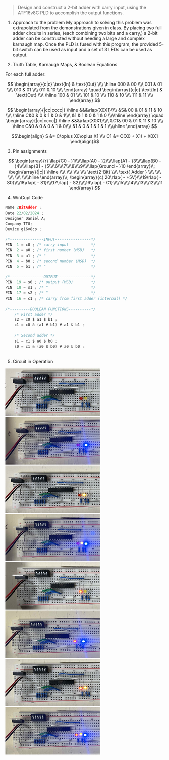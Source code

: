 > Design and construct a 2-bit adder with carry input, using the ATF16v8C PLD to accomplish the output functions.

1. Approach to the problem
My approach to solving this problem was extrapolated from the demonstrations given in class. By placing two full adder circuits in series, (each combining two bits and a carry,) a 2-bit adder can be constructed without needing a large and complex karnaugh map. Once the PLD is fused with this program, the provided 5-bit switch can be used as input and a set of 3 LEDs can be used as output.

2. Truth Table, Karnaugh Maps, & Boolean Equations

For each full adder:

$$
\begin{array}{c|c}
\text{In} & \text{Out} \\\\ \hline
000 & 00 \\\\
001 & 01 \\\\
010 & 01 \\\\
011 & 10 \\\\
\end{array} \quad
\begin{array}{c|c}
\text{In} & \text{Out} \\\\ \hline
100 & 01 \\\\
101 & 10 \\\\
110 & 10 \\\\
111 & 11 \\\\
\end{array}
$$

$$
\begin{array}{|cc|cccc|}
 \hline &&&\rlap{X0X1}\\\\
 &S& 00 & 01 & 11 & 10 \\\\ \hline
 C&0 & 0 & 1 & 0 & 1\\\\
 &1 & 1 & 0 & 1 & 0 \\\\\hline
\end{array} \quad
\begin{array}{|cc|cccc|}
 \hline &&&\rlap{X0X1}\\\\
 &C1& 00 & 01 & 11 & 10 \\\\ \hline
 C&0 & 0 & 0 & 1 & 0\\\\
 &1 & 0 & 1 & 1 & 1 \\\\\hline
\end{array}
$$

$$\begin{align}
S &= C\oplus X0\oplus X1 \\\\
C1 &= C(X0 + X1) + X0X1
\end{align}$$

3. Pin assignments

$$
\begin{array}{r}
\llap{C0 - }1\\\\\llap{A0 - }2\\\\\llap{A1 - }3\\\\\llap{B0 - }4\\\\\llap{B1 - }5\\\\6\\\\7\\\\8\\\\9\\\\\llap{Ground - }10
\end{array}\\;
\begin{array}{|c|}
\hline 
\\\\ \\\\ \\\\ \\\\
\text{2-Bit} \\\\ \text{  Adder  } 
\\\\ \\\\ \\\\ \\\\
\\\\\hline
\end{array}\\;
\begin{array}{c}
20\rlap{ - +5V}\\\\19\rlap{ - S0}\\\\18\rlap{ - S1}\\\\17\rlap{ - S2}\\\\16\rlap{ - C1}\\\\15\\\\14\\\\13\\\\12\\\\11
\end{array}
$$

4. WinCupl Code
```c
Name 2BitAdder ;
Date 22/02/2024 ;
Designer Daniel A;
Company TTU;
Device g16v8cp ;

/*---------------INPUT----------------*/
PIN  1 = c0 ; /* carry input          */
PIN  2 = a0 ; /* first number (MSD)   */
PIN  3 = a1 ; /* "                    */
PIN  4 = b0 ; /* second number (MSD)  */
PIN  5 = b1 ; /* "                    */

/*---------------OUTPUT---------------*/
PIN  19 = s0 ; /* output (MSD)        */
PIN  18 = s1 ; /* "                   */
PIN  17 = s2 ; /* "                   */
PIN  16 = c1 ; /* carry from first adder (internal) */

/*---------BOOLEAN FUNCTIONS----------*/
	/* First adder */
	s2 = c0 $ a1 $ b1 ;
	c1 = c0 & (a1 # b1) # a1 & b1 ;

	/* Second adder */
	s1 = c1 $ a0 $ b0 ;	
	s0 = c1 & (a0 $ b0) # a0 & b0 ;
	
```
5. Circuit in Operation

<div>
<img style="object-fit: center" src="Media/Circuit_0.jpeg" width=300 height=150/>
<img style="object-fit: center" src="Media/Circuit_1.jpeg" width=300 height=150/>
<img style="object-fit: center" src="Media/Circuit_2.jpeg" width=300 height=150/>
<img style="object-fit: center" src="Media/Circuit_3.jpeg" width=300 height=150/>
<img style="object-fit: center" src="Media/Circuit_4.jpeg" width=300 height=150/>
<img style="object-fit: center" src="Media/Circuit_5.jpeg" width=300 height=150/>
<img style="object-fit: center" src="Media/Circuit_6.jpeg" width=300 height=150/>
<img style="object-fit: center" src="Media/Circuit_7.jpeg" width=300 height=150/>
</div>
